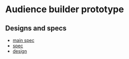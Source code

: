 # Audience builder prototype

## Designs and specs

- [main spec](https://docs.google.com/a/celtra.com/document/d/1iLLfLepChlXWIPGX8IJZaVlRer5qrAbIaC9OBXFU6rc/edit)
- [spec](https://docs.google.com/a/celtra.com/document/d/166ICdaA1nfXGeMu67eh2FqyLMTkYxpLS36DnqS-jqkY/edit#heading=h.sqx3cn7wzpz3)
- [design](https://celtra.invisionapp.com/share/3G2F5OUAD#/screens)
